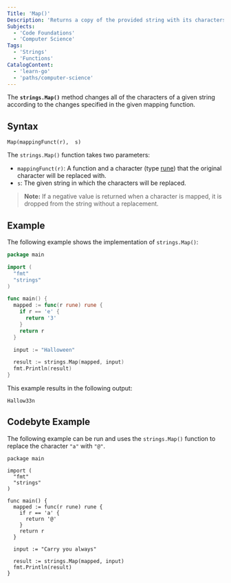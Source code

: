 ```yaml
---
Title: 'Map()'
Description: 'Returns a copy of the provided string with its characters converted according to the mapping function.'
Subjects:
  - 'Code Foundations'
  - 'Computer Science'
Tags:
  - 'Strings'
  - 'Functions'
CatalogContent:
  - 'learn-go'
  - 'paths/computer-science'
---
```


The **`strings.Map()`** method changes all of the characters of a given string according to the changes specified in the given mapping function.

## Syntax

```pseudo
Map(mappingFunct(r),  s)
```

The `strings.Map()` function takes two parameters:

- `mappingFunct(r)`: A function and a character (type [rune](https://www.codecademy.com/resources/docs/go/data-types)) that the original character will be replaced with.
- `s`: The given string in which the characters will be replaced.

> **Note:** If a negative value is returned when a character is mapped, it is dropped from the string without a replacement.

## Example

The following example shows the implementation of `strings.Map()`:

```go
package main

import (
  "fmt"
  "strings"
)

func main() {
  mapped := func(r rune) rune {
    if r == 'e' {
      return '3'
    }
    return r
  }

  input := "Halloween"

  result := strings.Map(mapped, input)
  fmt.Println(result)
}
```

This example results in the following output:

```shell
Hallow33n
```

## Codebyte Example

The following example can be run and uses the `strings.Map()` function to replace the character `"a"` with `"@"`.

```codebyte/golang
package main

import (
  "fmt"
  "strings"
)

func main() {
  mapped := func(r rune) rune {
    if r == 'a' {
      return '@'
    }
    return r
  }

  input := "Carry you always"

  result := strings.Map(mapped, input)
  fmt.Println(result)
}
```
